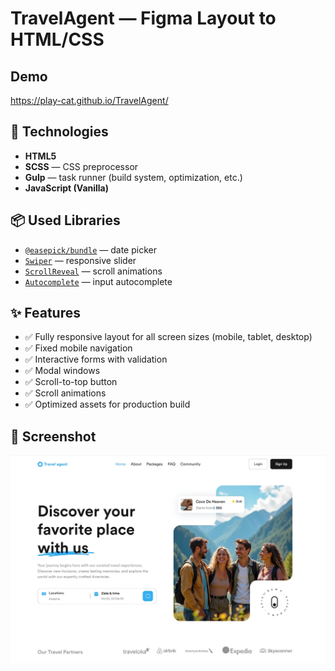 # TravelAgent — Figma Layout to HTML/CSS

## Demo
https://play-cat.github.io/TravelAgent/

## 🔧 Technologies

- **HTML5**
- **SCSS** — CSS preprocessor
- **Gulp** — task runner (build system, optimization, etc.)
- **JavaScript (Vanilla)**

## 📦 Used Libraries

- [`@easepick/bundle`](https://easepick.com/) — date picker
- [`Swiper`](https://swiperjs.com/) — responsive slider
- [`ScrollReveal`](https://scrollrevealjs.org/) — scroll animations
- [`Autocomplete`](https://tarekraafat.github.io/autoComplete.js/) — input autocomplete

## ✨ Features

- ✅ Fully responsive layout for all screen sizes (mobile, tablet, desktop)
- ✅ Fixed mobile navigation
- ✅ Interactive forms with validation
- ✅ Modal windows
- ✅ Scroll-to-top button
- ✅ Scroll animations
- ✅ Optimized assets for production build

## 📸 Screenshot

![Screenshot](https://github.com/play-cat/TravelAgent/raw/master/screenshot.jpg)
